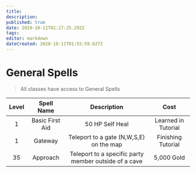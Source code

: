 ```yaml
---
title: 
description: 
published: true
date: 2020-10-11T02:17:25.292Z
tags: 
editor: markdown
dateCreated: 2020-10-11T01:55:59.627Z
---
```


# General Spells

> All classes have access to General Spells 

| Level | Spell Name | Description | Cost |
| :---: | :---: | :---: | :---: |
| 1 | Basic First Aid | 50 HP Self Heal | Learned in Tutorial |
| 1 | Gateway | Teleport to a gate (N,W,S,E) on the map | Finishing Tutorial |
| 35 | Approach | Teleport to a specific party member outside of a cave | 5,000 Gold |
